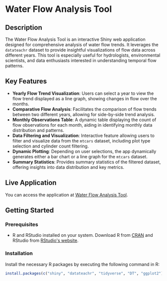 # Water Flow Analysis Tool

## Description
The Water Flow Analysis Tool is an interactive Shiny web application designed for comprehensive analysis of water flow trends. It leverages the `datateachr` dataset to provide insightful visualizations of flow data across different years. This tool is especially useful for hydrologists, environmental scientists, and data enthusiasts interested in understanding temporal flow patterns.

## Key Features
- **Yearly Flow Trend Visualization**: Users can select a year to view the flow trend displayed as a line graph, showing changes in flow over the months.
- **Comparative Flow Analysis**: Facilitates the comparison of flow trends between two different years, allowing for side-by-side trend analysis.
- **Monthly Observations Table**: A dynamic table displaying the count of flow observations for each month, aiding in identifying monthly data distribution and patterns.
- **Data Filtering and Visualization**: Interactive feature allowing users to filter and visualize data from the `mtcars` dataset, including plot type selection and cylinder count filtering.
- **Dynamic Plotting**: Depending on user selections, the app dynamically generates either a bar chart or a line graph for the `mtcars` dataset.
- **Summary Statistics**: Provides summary statistics of the filtered dataset, offering insights into data distribution and key metrics.

## Live Application
You can access the application at [Water Flow Analysis Tool](https://poppypeapea.shinyapps.io/flowrate/).

## Getting Started

### Prerequisites
- R and RStudio installed on your system. Download R from [CRAN](https://cran.r-project.org/) and RStudio from [RStudio's website](https://www.rstudio.com/products/rstudio/download/).

### Installation
Install the necessary R packages by executing the following command in R:

```R
install.packages(c("shiny", "datateachr", "tidyverse", "DT", "ggplot2"))
